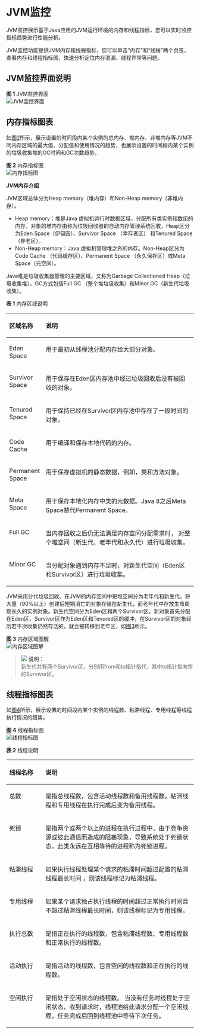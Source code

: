 # JVM监控<a name="ZH-CN_TOPIC_0148190949"></a>

JVM监控展示基于Java应用的JVM运行环境的内存和线程指标，您可以实时监控指标趋势进行性能分析。

JVM监控功能提供JVM内存和线程指标，您可以单击“内存”和“线程”两个页签，查看内存和线程指标图，快速分析定位内存泄漏、线程异常等问题。

## JVM监控界面说明<a name="section18389174916160"></a>

**图 1**  JVM监控界面<a name="fig332813493411"></a>  
![](figures/JVM监控界面.png "JVM监控界面")

## 内存指标图表<a name="section196041212151912"></a>

如[图2](#fig13224121372113)所示，展示设置的时间段内某个实例的总内存、堆内存、非堆内存等JVM不同内存区域的最大值、分配值和使用情况的趋势，也展示设置的时间段内某个实例的垃圾收集堆的GC时间和GC次数趋势。

**图 2**  内存指标图<a name="fig13224121372113"></a>  
![](figures/内存指标图.png "内存指标图")

**JVM内存介绍**

JVM区域总体分为Heap memory（堆内存）和Non-Heap memory（非堆内存）。

-   Heap memory：堆是Java 虚拟机运行时数据区域，分配所有类实例和数组的内存。对象的堆内存由称为垃圾回收器的自动内存管理系统回收。Heap区分为Eden Space（伊甸园）、Survivor Space （幸存者区） 和Tenured Space（养老区）。
-   Non-Heap memory：Java 虚拟机管理堆之外的内存。Non-Heap区分为Code Cache （代码缓存区）、Permanent Space （永久保存区）或Meta Space（元空间）。

Java堆是垃圾收集器管理的主要区域，又称为Garbage Collectioned Heap（垃圾收集堆），GC方式包括Full GC （整个堆垃圾收集）和Minor GC（新生代垃圾收集）。

**表 1**  内存区域说明

<a name="table143811759732"></a>
<table><thead align="left"><tr id="row1038455912310"><th class="cellrowborder" valign="top" width="15.9%" id="mcps1.2.3.1.1"><p id="p153840591632"><a name="p153840591632"></a><a name="p153840591632"></a>区域名称</p>
</th>
<th class="cellrowborder" valign="top" width="84.1%" id="mcps1.2.3.1.2"><p id="p14385165910312"><a name="p14385165910312"></a><a name="p14385165910312"></a>说明</p>
</th>
</tr>
</thead>
<tbody><tr id="row138715599316"><td class="cellrowborder" valign="top" width="15.9%" headers="mcps1.2.3.1.1 "><p id="p5389105910310"><a name="p5389105910310"></a><a name="p5389105910310"></a>Eden Space</p>
</td>
<td class="cellrowborder" valign="top" width="84.1%" headers="mcps1.2.3.1.2 "><p id="p1639025913316"><a name="p1639025913316"></a><a name="p1639025913316"></a>用于最初从<span>线程池</span>分配内存<span>给大部分对象</span>。</p>
</td>
</tr>
<tr id="row12391359938"><td class="cellrowborder" valign="top" width="15.9%" headers="mcps1.2.3.1.1 "><p id="p1839314594315"><a name="p1839314594315"></a><a name="p1839314594315"></a>Survivor Space</p>
</td>
<td class="cellrowborder" valign="top" width="84.1%" headers="mcps1.2.3.1.2 "><p id="p123949597316"><a name="p123949597316"></a><a name="p123949597316"></a><span>用于保存在Eden区内存池中经过垃圾回收后没有被回收的对象。</span></p>
</td>
</tr>
<tr id="row3394659339"><td class="cellrowborder" valign="top" width="15.9%" headers="mcps1.2.3.1.1 "><p id="p203951159439"><a name="p203951159439"></a><a name="p203951159439"></a>Tenured Space</p>
</td>
<td class="cellrowborder" valign="top" width="84.1%" headers="mcps1.2.3.1.2 "><p id="p1939615591235"><a name="p1939615591235"></a><a name="p1939615591235"></a><span>用于保持已经在Survivor区内存池中存在了一段时间的对象。</span></p>
</td>
</tr>
<tr id="row2039717591434"><td class="cellrowborder" valign="top" width="15.9%" headers="mcps1.2.3.1.1 "><p id="p439795914318"><a name="p439795914318"></a><a name="p439795914318"></a>Code Cache</p>
</td>
<td class="cellrowborder" valign="top" width="84.1%" headers="mcps1.2.3.1.2 "><p id="p1039714591317"><a name="p1039714591317"></a><a name="p1039714591317"></a><span>用于编译和保存本地代码的内存。</span></p>
</td>
</tr>
<tr id="row3398125912319"><td class="cellrowborder" valign="top" width="15.9%" headers="mcps1.2.3.1.1 "><p id="p04001759433"><a name="p04001759433"></a><a name="p04001759433"></a>Permanent Space</p>
</td>
<td class="cellrowborder" valign="top" width="84.1%" headers="mcps1.2.3.1.2 "><p id="p440112597310"><a name="p440112597310"></a><a name="p440112597310"></a><span>用于保存虚拟机的静态数据，例如，类和方法对象。</span></p>
</td>
</tr>
<tr id="row4401559638"><td class="cellrowborder" valign="top" width="15.9%" headers="mcps1.2.3.1.1 "><p id="p1940218590312"><a name="p1940218590312"></a><a name="p1940218590312"></a>Meta Space</p>
</td>
<td class="cellrowborder" valign="top" width="84.1%" headers="mcps1.2.3.1.2 "><p id="p1140315595310"><a name="p1140315595310"></a><a name="p1140315595310"></a>用于保存本地化内存中类的元数据。Java 8之后Meta Space替代Permanent Space。</p>
</td>
</tr>
<tr id="row104037591238"><td class="cellrowborder" valign="top" width="15.9%" headers="mcps1.2.3.1.1 "><p id="p1140311591237"><a name="p1140311591237"></a><a name="p1140311591237"></a>Full GC</p>
</td>
<td class="cellrowborder" valign="top" width="84.1%" headers="mcps1.2.3.1.2 "><p id="p5403959638"><a name="p5403959638"></a><a name="p5403959638"></a>当内存回收之后仍无法满足内存空间分配需求时， 对整个堆空间（新生代、老年代和永久代）进行垃圾收集。</p>
</td>
</tr>
<tr id="row540695919316"><td class="cellrowborder" valign="top" width="15.9%" headers="mcps1.2.3.1.1 "><p id="p1340711591931"><a name="p1340711591931"></a><a name="p1340711591931"></a>Minor GC</p>
</td>
<td class="cellrowborder" valign="top" width="84.1%" headers="mcps1.2.3.1.2 "><p id="p240713590312"><a name="p240713590312"></a><a name="p240713590312"></a>当分配对象遇到内存不足时，对新生代空间（Eden区和Survivor区）进行垃圾收集。</p>
</td>
</tr>
</tbody>
</table>

JVM采用分代垃圾回收。在JVM的内存空间中把堆空间分为老年代和新生代。将大量（90%以上）创建后短期消亡的对象存储在新生代，而老年代中存放生命周期长久的实例对象。新生代空间分为Eden区和两个Survivor区。新对象首先分配在Eden区，Survivor区作为Eden区和Tenured区的缓冲，在Survivor区的对象经历若干次收集仍然存活的，就会被转移到老年区，如[图3](#fig2089083272713)所示。

**图 3**  内存区域图解<a name="fig2089083272713"></a>  
![](figures/内存区域图解.png "内存区域图解")

>![](public_sys-resources/icon-note.gif) **说明：**   
>新生代共有两个Survivor区，分别用from和to指针指代，其中to指针指向空的Survivor区。  

## 线程指标图表<a name="section188401421102912"></a>

如[图4](#fig176231143319)所示，展示设置的时间段内某个实例的线程数、粘滞线程、专用线程等线程执行情况的趋势。

**图 4**  线程指标图<a name="fig176231143319"></a>  
![](figures/线程指标图.png "线程指标图")

**表 2**  线程说明

<a name="table464495205312"></a>
<table><thead align="left"><tr id="row1564575225319"><th class="cellrowborder" valign="top" width="19.33%" id="mcps1.2.3.1.1"><p id="p1564513524534"><a name="p1564513524534"></a><a name="p1564513524534"></a>线程名称</p>
</th>
<th class="cellrowborder" valign="top" width="80.67%" id="mcps1.2.3.1.2"><p id="p15645175235312"><a name="p15645175235312"></a><a name="p15645175235312"></a>说明</p>
</th>
</tr>
</thead>
<tbody><tr id="row657961514468"><td class="cellrowborder" valign="top" width="19.33%" headers="mcps1.2.3.1.1 "><p id="p175791153464"><a name="p175791153464"></a><a name="p175791153464"></a>总数</p>
</td>
<td class="cellrowborder" valign="top" width="80.67%" headers="mcps1.2.3.1.2 "><p id="p757617227454"><a name="p757617227454"></a><a name="p757617227454"></a>是指总线程数，包含活动线程数和备用线程数。粘滞线程和专用线程在执行完成后变为备用线程。</p>
</td>
</tr>
<tr id="row1257131811414"><td class="cellrowborder" valign="top" width="19.33%" headers="mcps1.2.3.1.1 "><p id="p11576189415"><a name="p11576189415"></a><a name="p11576189415"></a>死锁</p>
</td>
<td class="cellrowborder" valign="top" width="80.67%" headers="mcps1.2.3.1.2 "><p id="p14571418104111"><a name="p14571418104111"></a><a name="p14571418104111"></a>是指两个或两个以上的进程在执行过程中，由于竞争资源或彼此通信而造成的阻塞现象，导致系统处于死锁状态，此类永远在互相等待的进程称为死锁进程。</p>
</td>
</tr>
<tr id="row16451052125313"><td class="cellrowborder" valign="top" width="19.33%" headers="mcps1.2.3.1.1 "><p id="p664525216531"><a name="p664525216531"></a><a name="p664525216531"></a>粘滞线程</p>
</td>
<td class="cellrowborder" valign="top" width="80.67%" headers="mcps1.2.3.1.2 "><p id="p85551141155614"><a name="p85551141155614"></a><a name="p85551141155614"></a>如果执行线程处理某个请求的粘滞时间超过配置的粘滞线程<span>最长</span>时间 ，则该线程标记为粘滞线程。</p>
</td>
</tr>
<tr id="row20645125219535"><td class="cellrowborder" valign="top" width="19.33%" headers="mcps1.2.3.1.1 "><p id="p6645125218535"><a name="p6645125218535"></a><a name="p6645125218535"></a>专用线程</p>
</td>
<td class="cellrowborder" valign="top" width="80.67%" headers="mcps1.2.3.1.2 "><p id="p164555295317"><a name="p164555295317"></a><a name="p164555295317"></a>如果某个请求独占执行线程的时间超过正常执行时间<span>且不超过</span><span>粘滞线程最长时间</span>，则该线程标记为专用线程。</p>
</td>
</tr>
<tr id="row10315203111416"><td class="cellrowborder" valign="top" width="19.33%" headers="mcps1.2.3.1.1 "><p id="p23172319411"><a name="p23172319411"></a><a name="p23172319411"></a>执行总数</p>
</td>
<td class="cellrowborder" valign="top" width="80.67%" headers="mcps1.2.3.1.2 "><p id="p4575172234511"><a name="p4575172234511"></a><a name="p4575172234511"></a>是指正在执行的线程数，包含粘滞线程数、专用线程数和正常执行的线程数。</p>
</td>
</tr>
<tr id="row123016610457"><td class="cellrowborder" valign="top" width="19.33%" headers="mcps1.2.3.1.1 "><p id="p73011565452"><a name="p73011565452"></a><a name="p73011565452"></a>活动执行</p>
</td>
<td class="cellrowborder" valign="top" width="80.67%" headers="mcps1.2.3.1.2 "><p id="p03018620455"><a name="p03018620455"></a><a name="p03018620455"></a>是指活动的线程数，包含空闲的线程数和正在执行的线程数。</p>
</td>
</tr>
<tr id="row1784551054511"><td class="cellrowborder" valign="top" width="19.33%" headers="mcps1.2.3.1.1 "><p id="p15845101014451"><a name="p15845101014451"></a><a name="p15845101014451"></a>空闲执行</p>
</td>
<td class="cellrowborder" valign="top" width="80.67%" headers="mcps1.2.3.1.2 "><p id="p1884571074520"><a name="p1884571074520"></a><a name="p1884571074520"></a>是指处于空闲状态的线程数。 当没有任务时线程处于空闲状态，收到请求时，线程池给此请求分配一个空闲线程，任务完成后回到线程池中等待下次任务。</p>
</td>
</tr>
</tbody>
</table>


